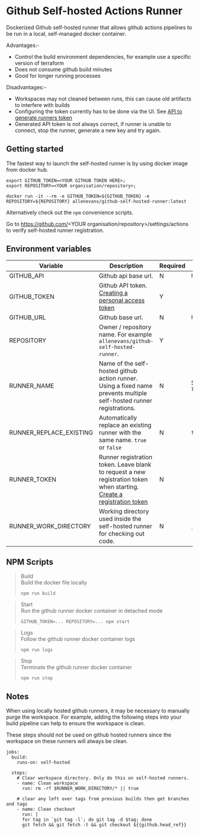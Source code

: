 # Github Self-hosted Actions Runner

Dockerized Github self-hosted runner that allows github actions pipelines to be run in a local, self-managed docker container.

Advantages:-
* Control the build environment dependencies, for example use a specific version of terraform
* Does not consume github build minutes
* Good for longer running processes

Disadvantages:-
* Workspaces may not cleaned between runs, this can cause old artifacts to interfere with builds
* Configuring the token currently has to be done via the UI. See [API to generate runners token](https://github.community/t5/GitHub-Actions/API-to-generate-runners-token/m-p/39911/highlight/true#M4012)
* Generated API token is not always correct, if runner is unable to connect, stop the runner, generate a new key and try again.

## Getting started

The fastest way to launch the self-hosted runner is by using docker image from docker hub.

```shell script
export GITHUB_TOKEN=<YOUR GITHUB TOKEN HERE>; 
export REPOSITORY=<YOUR organisation/repository>;

docker run -it --rm -e GITHUB_TOKEN=${GITHUB_TOKEN} -e REPOSITORY=${REPOSITORY} allenevans/github-self-hosted-runner:latest
```

Alternatively check out the `npm` convenience scripts. 

Go to https://github.com/<YOUR organisation/repository>/settings/actions to verify self-hosted runner registration.

## Environment variables
| Variable                | Description                                                                                                                                                                                                          | Required | Default                       |
|-------------------------|----------------------------------------------------------------------------------------------------------------------------------------------------------------------------------------------------------------------|----------|-------------------------------|
| GITHUB_API              | Github api base url.                                                                                                                                                                                                 | N        | `https://api.github.com`      |
| GITHUB_TOKEN            | Github API token.<br>[Creating a personal access token](https://help.github.com/en/github/authenticating-to-github/creating-a-personal-access-token-for-the-command-line)                                            | Y        |                               |
| GITHUB_URL              | Github base url.                                                                                                                                                                                                     | N        | `https://github.com`          |
| REPOSITORY              | Owner / repository name. For example `allenevans/github-self-hosted-runner`.                                                                                                                                         | Y        |                               |
| RUNNER_NAME             | Name of the self-hosted github action runner. Using a fixed name prevents multiple self-hosted runner registrations.                                                                                                 | N        | ${HOSTNAME} or `local-runner` |
| RUNNER_REPLACE_EXISTING | Automatically replace an existing runner with the same name. `true` or `false`                                                                                                                                       | N        | `true`                        |
| RUNNER_TOKEN            | Runner registration token. Leave blank to request a new registration token when starting.<br>[Create a registration token](https://developer.github.com/v3/actions/self_hosted_runners/#create-a-registration-token) | N        |                               |
| RUNNER_WORK_DIRECTORY   | Working directory used inside the self-hosted runner for checking out code.                                                                                                                                          | N        | `_work`                       |

## NPM Scripts
> Build\
> Build the docker file locally
> ```shell script
> npm run build
> ```

> Start\
> Run the github runner docker container in detached mode
> ```shell script
> GITHUB_TOKEN=... REPOSITORY=... npm start
> ```

> Logs\
> Follow the github runner docker container logs
> ```shell script
> npm run logs
> ```

> Stop\
> Terminate the github runner docker container
> ```shell script
> npm run stop
> ```


## Notes

When using locally hosted github runners, it may be necessary to manually purge the workspace. For example, adding
the following steps into your build pipeline can help to ensure the workspace is clean.

These steps should not be used on github hosted runners since the workspace on these runners will always be clean.

```
jobs:
  build:
    runs-on: self-hosted

  steps:
    # Clear workspace directory. Only do this on self-hosted runners.
    - name: Clean workspace
      run: rm -rf $RUNNER_WORK_DIRECTORY/* || true

    # clear any left over tags from previous builds then get branches and tags
    - name: Clean checkout
      run: |
      for tag in `git tag -l`; do git tag -d $tag; done
      git fetch && git fetch -t && git checkout ${{github.head_ref}}
```
